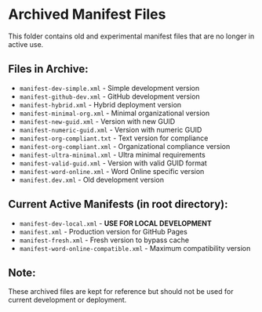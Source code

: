 # Archived Manifest Files

This folder contains old and experimental manifest files that are no longer in active use.

## Files in Archive:
- `manifest-dev-simple.xml` - Simple development version
- `manifest-github-dev.xml` - GitHub development version
- `manifest-hybrid.xml` - Hybrid deployment version
- `manifest-minimal-org.xml` - Minimal organizational version
- `manifest-new-guid.xml` - Version with new GUID
- `manifest-numeric-guid.xml` - Version with numeric GUID
- `manifest-org-compliant.txt` - Text version for compliance
- `manifest-org-compliant.xml` - Organizational compliance version
- `manifest-ultra-minimal.xml` - Ultra minimal requirements
- `manifest-valid-guid.xml` - Version with valid GUID format
- `manifest-word-online.xml` - Word Online specific version
- `manifest.dev.xml` - Old development version

## Current Active Manifests (in root directory):
- `manifest-dev-local.xml` - **USE FOR LOCAL DEVELOPMENT**
- `manifest.xml` - Production version for GitHub Pages
- `manifest-fresh.xml` - Fresh version to bypass cache
- `manifest-word-online-compatible.xml` - Maximum compatibility version

## Note:
These archived files are kept for reference but should not be used for current development or deployment.
